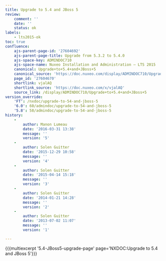 ```yaml
---
title: Upgrade to 5.4 and JBoss 5
review:
    comment: ''
    date: ''
    status: ok
labels:
    - lts2015-ok
toc: true
confluence:
    ajs-parent-page-id: '27604692'
    ajs-parent-page-title: Upgrade from 5.3.2 to 5.4.0
    ajs-space-key: ADMINDOC710
    ajs-space-name: Nuxeo Installation and Administration — LTS 2015
    canonical: Upgrade+to+5.4+and+JBoss+5
    canonical_source: 'https://doc.nuxeo.com/display/ADMINDOC710/Upgrade+to+5.4+and+JBoss+5'
    page_id: '27604670'
    shortlink: vjalAQ
    shortlink_source: 'https://doc.nuxeo.com/x/vjalAQ'
    source_link: /display/ADMINDOC710/Upgrade+to+5.4+and+JBoss+5
version_override:
    'FT': /nxdoc/upgrade-to-54-and-jboss-5
    '6.0': 60/admindoc/upgrade-to-54-and-jboss-5
    '5.8': 58/admindoc/upgrade-to-54-and-jboss-5
history:
    -
        author: Manon Lumeau
        date: '2016-03-31 13:38'
        message: ''
        version: '5'
    -
        author: Solen Guitter
        date: '2015-12-29 10:58'
        message: ''
        version: '4'
    -
        author: Solen Guitter
        date: '2015-04-14 15:18'
        message: ''
        version: '3'
    -
        author: Solen Guitter
        date: '2014-01-21 14:28'
        message: ''
        version: '2'
    -
        author: Solen Guitter
        date: '2013-07-02 11:07'
        message: ''
        version: '1'

---
```

{{{multiexcerpt '5.4-JBoss5-upgrade-page' page='NXDOC:Upgrade to 5.4 and JBoss 5'}}}
